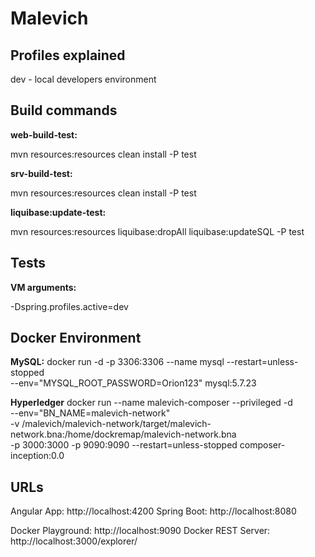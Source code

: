 # Malevich

## Profiles explained

dev - local developers environment


## Build commands

**web-build-test:** 

mvn resources:resources clean install -P test

**srv-build-test:** 

mvn resources:resources clean install -P test

**liquibase:update-test:** 

mvn resources:resources liquibase:dropAll liquibase:updateSQL -P test

## Tests

**VM arguments:**

-Dspring.profiles.active=dev


## Docker Environment

**MySQL:**
docker run -d -p 3306:3306 --name mysql --restart=unless-stopped \
--env="MYSQL_ROOT_PASSWORD=Orion123" mysql:5.7.23

**Hyperledger**
docker run --name malevich-composer --privileged -d \
--env="BN_NAME=malevich-network" \
-v <your path>/malevich/malevich-network/target/malevich-network.bna:/home/dockremap/malevich-network.bna \
-p 3000:3000 -p 9090:9090 --restart=unless-stopped composer-inception:0.0


## URLs
Angular App: http://localhost:4200
Spring Boot: http://localhost:8080

Docker Playground: http://localhost:9090
Docker REST Server: http://localhost:3000/explorer/